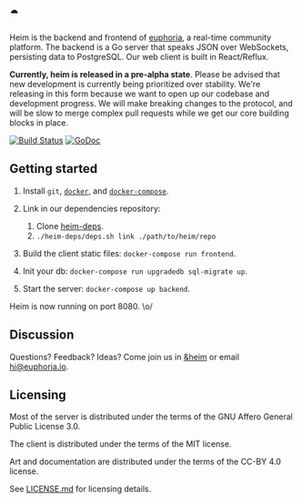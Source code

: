 # ◓

Heim is the backend and frontend of [euphoria](https://euphoria.io), a
real-time community platform. The backend is a Go server that speaks JSON over
WebSockets, persisting data to PostgreSQL. Our web client is built in
React/Reflux.

**Currently, heim is released in a pre-alpha state**. Please be advised that
new development is currently being prioritized over stability. We're releasing
in this form because we want to open up our codebase and development progress.
We will make breaking changes to the protocol, and will be slow to merge
complex pull requests while we get our core building blocks in place.

[![Build Status](https://travis-ci.org/euphoria-io/heim.svg?branch=master)](https://travis-ci.org/euphoria-io/heim)
[![GoDoc](https://godoc.org/euphoria.io/heim/backend?status.svg)](https://godoc.org/euphoria.io/heim)

## Getting started

1. Install `git`, [`docker`](https://docs.docker.com/installation/), and
   [`docker-compose`](https://docs.docker.com/compose/install/).

2. Link in our dependencies repository:
    1. Clone [heim-deps](https://github.com/euphoria-io/heim-deps).
    2. `./heim-deps/deps.sh link ./path/to/heim/repo`

3. Build the client static files: `docker-compose run frontend`.

4. Init your db: `docker-compose run upgradedb sql-migrate up`.

5. Start the server: `docker-compose up backend`.

Heim is now running on port 8080. \o/

## Discussion

Questions? Feedback? Ideas? Come join us in
[&heim](https://euphoria.io/room/heim) or email hi@euphoria.io.

## Licensing

Most of the server is distributed under the terms of the GNU Affero General Public License 3.0.

The client is distributed under the terms of the MIT license.

Art and documentation are distributed under the terms of the CC-BY 4.0 license.

See [LICENSE.md](LICENSE.md) for licensing details.
